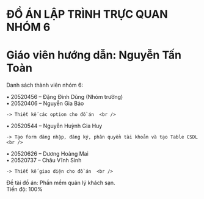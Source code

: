 # ĐỒ ÁN LẬP TRÌNH TRỰC QUAN NHÓM 6
# Giáo viên hướng dẫn: Nguyễn Tấn Toàn
Danh sách thành viên nhóm 6:
  
  •	20520456 – Đặng Đình Dũng (Nhóm trưởng)<br />
  •	20520406 – Nguyễn Gia Bảo <br />
  
    -> Thiết kế các option cho đồ án  <br />
  
  •	20520544 – Nguyễn Huỳnh Gia Huy <br />
    
    -> Tạo form đăng nhập, đăng ký, phân quyền tài khoản và tạo Table CSDL <br />
  
  •	20520626 – Dương Hoàng Mai<br />
  •	20520737 – Châu Vĩnh Sinh<br />
   
    -> Thiết kế giao diện cho đồ án  <br />

Đề tài đồ án: Phần mềm quản lý khách sạn.<br />
Tiến độ: 100%
